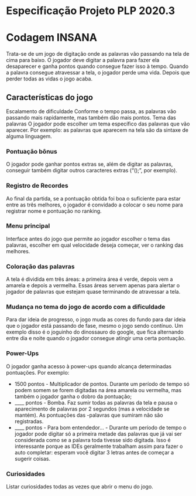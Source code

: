 # Especificação Projeto PLP 2020.3
# Codagem INSANA

Trata-se de um jogo de digitação onde as palavras vão passando na tela de cima para baixo. O jogador deve digitar a palavra para fazer ela desaparecer e ganha pontos quando consegue fazer isso à tempo. Quando a palavra consegue atravessar a tela, o jogador perde uma vida. Depois que perder todas as vidas o jogo acaba.

## Características do jogo
Escalamento de dificuldade
Conforme o tempo passa, as palavras vão passando mais rapidamente, mas também dão mais pontos.
Tema das palavras 
O jogador pode escolher um tema específico das palavras que vão aparecer. Por exemplo: as palavras que aparecem na tela são da sintaxe de alguma linguagem.

### Pontuação bônus 
O jogador pode ganhar pontos extras se, além de digitar as palavras, conseguir também digitar outros caracteres extras (“();”, por exemplo).


### Registro de Recordes 
Ao final da partida, se a pontuação obtida foi boa o suficiente para estar entre as três melhores, o jogador é convidado a colocar o seu nome para registrar nome e pontuação no ranking.

### Menu principal 
Interface antes do jogo que permite ao jogador escolher o tema das palavras, escolher em qual velocidade deseja começar, ver o ranking das melhores.

### Coloração das palavras
A tela é dividida em três áreas: a primeira área é verde, depois vem a amarela e depois a vermelha. Essas áreas servem apenas para alertar o jogador de palavras que estejam quase terminando de atravessar a tela.

### Mudança no tema do jogo de acordo com a dificuldade
Para dar ideia de progresso, o jogo muda as cores do fundo para dar ideia que o jogador está passando de fase, mesmo o jogo sendo contínuo. Um exemplo disso é o joguinho do dinossauro do google, que fica alternando entre dia e noite quando o jogador consegue atingir uma certa pontuação.

### Power-Ups
O jogador ganha acesso à power-ups quando alcança determinadas pontuações. Por exemplo:
- 1500 pontos - Multiplicador de pontos. Durante um período de tempo só podem somem se forem digitadas na área amarela ou vermelha, mas também o jogador ganha o dobro da pontuação;
- ____ pontos - Bomba. Faz sumir todas as palavras da tela e pausa o aparecimento de palavras por 2 segundos (mas a velocidade se mantém). As pontuações das -palavras que sumiram não são registradas.
- ____ pontos - Para bom entendedor… - Durante um período de tempo o jogador pode digitar só a primeira metade das palavras que já vai ser considerada como se a palavra toda tivesse sido digitada. Isso é interessante porque as IDEs geralmente trabalham assim para fazer o auto completar: esperam você digitar 3 letras antes de começar a sugerir coisas.

### Curiosidades
Listar curiosidades todas as vezes que abrir o menu do jogo.

